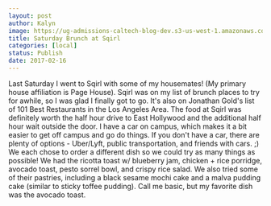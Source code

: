 ```yaml
---
layout: post
author: Kalyn
image: https://ug-admissions-caltech-blog-dev.s3-us-west-1.amazonaws.com/old_pictures/caltech_as_it_happens/6a0105349b8251970b01b7c8d3811a970b.jpg
title: Saturday Brunch at Sqirl
categories: [local]
status: Publish
date: 2017-02-16
---
```


Last Saturday I went to Sqirl with some of my housemates! (My primary house affiliation is Page House). Sqirl was on my list of brunch places to try for awhile, so I was glad I finally got to go. It's also on Jonathan Gold's list of 101 Best Restaurants in the Los Angeles Area. The food at Sqirl was definitely worth the half hour drive to East Hollywood and the additional half hour wait outside the door. I have a car on campus, which makes it a bit easier to get off campus and go do things. If you don't have a car, there are plenty of options - Uber/Lyft, public transportation, and friends with cars. ;)
We each chose to order a different dish so we could try as many things as possible! We had the ricotta toast w/ blueberry jam, chicken + rice porridge, avocado toast, pesto sorrel bowl, and crispy rice salad. We also tried some of their pastries, including a black sesame mochi cake and a malva pudding cake (similar to sticky toffee pudding). Call me basic, but my favorite dish was the avocado toast.

